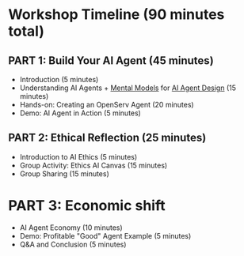 # Workshop Timeline (90 minutes total)

## PART 1: Build Your AI Agent (45 minutes)

- Introduction (5 minutes)
- Understanding AI Agents + [Mental Models](mental-model-shift.md) for [AI Agent Design]() (15 minutes)
- Hands-on: Creating an OpenServ Agent (20 minutes)
- Demo: AI Agent in Action (5 minutes)

## PART 2: Ethical Reflection (25 minutes)

- Introduction to AI Ethics (5 minutes)
- Group Activity: Ethics AI Canvas (15 minutes)
- Group Sharing (15 minutes)

# PART 3: Economic shift

- AI Agent Economy (10 minutes)
- Demo: Profitable "Good" Agent Example (5 minutes)
- Q&A and Conclusion (5 minutes)

